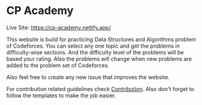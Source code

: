 # CP Academy

Live Site: https://cp-academy.netlify.app/

This website is build for practicing Data Structures and Algorithms problem of Codeforces. You can select any one topic and get the problems in difficulty-wise sections. And the difficulty level of the problems will be based your rating. Also the problems will change when new problems are added to the problem set of Codeforces.

Also feel free to create any new issue that improves the website.

For contribution related guidelines check [Contribution](https://github.com/Code-Aditya-14/CP-Academy/blob/main/CONTRIBUTING.md). Also don't forget to follow the templates to make the job easier.
